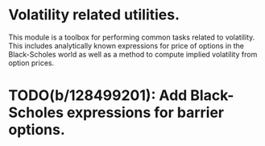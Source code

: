 # Volatility related utilities.

This module is a toolbox for performing common tasks related to volatility.
This includes analytically known expressions for price of options in
the Black-Scholes world as well as a method to compute implied volatility from
option prices.

# TODO(b/128499201): Add Black-Scholes expressions for barrier options.
